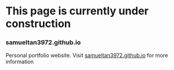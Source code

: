 # This page is currently under construction

### samueltan3972.github.io
Personal portfolio website. Visit [samueltan3972.github.io](https://samueltan3972.github.io) for more information


